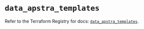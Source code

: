 # `data_apstra_templates`

Refer to the Terraform Registry for docs: [`data_apstra_templates`](https://registry.terraform.io/providers/juniper/apstra/0.94.0/docs/data-sources/templates).
